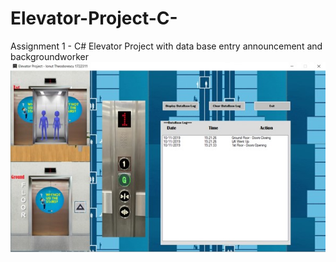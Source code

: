 # Elevator-Project-C-
Assignment 1 - C# Elevator Project with data base entry announcement and backgroundworker
![alt text](https://github.com/ionutcosminmarcoci//Elevator-Project-C-/blob/main/Picture1.jpg?raw=true)
